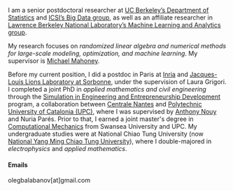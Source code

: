 I am a senior postdoctoral researcher at [UC Berkeley’s Department of Statistics](https://statistics.berkeley.edu/) and [ICSI’s Big Data group](https://www.icsi.berkeley.edu/icsi/groups/big-data), as well as an affiliate researcher in [Lawrence Berkeley National Laboratory’s Machine Learning and Analytics group](https://vis.lbl.gov). 

My research focuses on *randomized linear algebra and numerical methods for large-scale modeling, optimization, and machine learning*. My supervisor is [Michael Mahoney](https://www.stat.berkeley.edu/~mmahoney/).

Before my current position, I did a postdoc in Paris at [Inria](https://www.inria.fr/en) and [Jacques-Louis Lions Laboratory at Sorbonne](https://www.ljll.fr/en/the-laboratory/), under the supervision of Laura Grigori. I completed a joint PhD in *applied mathematics and civil engineering* through the [Simulation in Engineering and Entrepreneurship Development](https://www.cimne.com/emjd-seed/) program, a collaboration between [Centrale Nantes](https://www.ec-nantes.fr/english-version) and [Polytechnic University of Catalonia (UPC)](https://www.upc.edu/en), where I was supervised by [Anthony Nouy](https://anthony-nouy.github.io) and Nuria Parés. Prior to that, I earned a joint master's degree in [Computational Mechanics](https://www.upc.edu/en/masters/erasmus-mundus-computational-mechanics) from Swansea University and UPC. My undergraduate studies were at National Chiao Tung University (now [National Yang Ming Chiao Tung University](https://en.nycu.edu.tw)), where I double-majored in *electrophysics* and *applied mathematics*.


#### Emails
olegbalabanov[at]gmail.com


